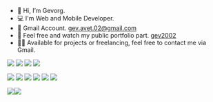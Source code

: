 - 👋 Hi, I’m Gevorg.
- 💻 I'm Web and Mobile Developer.
- 📩 Gmail Account. gev.avet.02@gmail.com
- 💼 Feel free and watch my public portfolio part. [gev2002](https://gev2002.github.io/)
- 👨‍💻 Available for projects or freelancing, feel free to contact me via Gmail.

<code><img src="https://img.shields.io/badge/javascript-%25.svg?style=for-the-badge&logo=javascript&color=black"></code>
<code><img src="https://img.shields.io/badge/typescript-%25.svg?style=for-the-badge&logo=typescript&logoColor=white&color=blue"></code>
<code><img src="https://img.shields.io/badge/react.js-%25.svg?style=for-the-badge&logo=react&logoColor=skyblue&color=black"></code>
<code><img src="https://img.shields.io/badge/react%20native-%25.svg?style=for-the-badge&logo=react&logoColor=skyblue&color=black"></code>
</p style="height: 20px">
<code><img src="https://img.shields.io/badge/android-%25.svg?style=for-the-badge&logo=android&logoColor=green&color=black"></code>
<code><img src="https://img.shields.io/badge/ios-%25.svg?style=for-the-badge&logo=apple&logoColor=white&color=black"></code>
<code><img src="https://img.shields.io/badge/next.js-%25.svg?style=for-the-badge&logo=next.js&logoColor=white&color=black"></code>
<code><img src="https://img.shields.io/badge/node.js-%25.svg?style=for-the-badge&logo=node.js&logoColor=white&color=5fa04f"></code>
<code><img src="https://img.shields.io/badge/kotlin-4faf53.svg?style=for-the-badge&logo=kotlin&color=black"></code>
<code><img src="https://img.shields.io/badge/sql-%25.svg?style=for-the-badge&logo=sql&logoColor=white&color=black"></code>

</p style="height:20px">

[![](https://github-readme-stats.vercel.app/api/top-langs/?username=gev2002&layout=compact&&theme=transparent&hide_border=true)](https://github.com/gev2002)![](https://github-stats-alpha.vercel.app/api?username=gev2002&cc=000&tc=fff&ic=fff&bc=000) 




 



